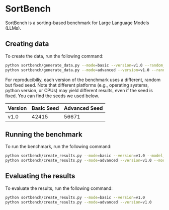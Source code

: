 # SortBench

SortBench is a sorting-based benchmark for Large Language Models (LLMs).

## Creating data

To create the data, run the following command:

```bash
python sortbench/generate_data.py --mode=basic --version=v1.0 --random_seed=42415
python sortbench/generate_data.py --mode=advanced --version=v1.0 --random_seed=56671
```

For reproducibiliy, each version of the benchmark uses a different, random but fixed seed. Note that different platforms (e.g., operating systems, python version, or CPUs) may yield different results, even if the seed is fixed. You can find the seeds we used below. 

| Version | Basic Seed | Advanced Seed |
| ------- | ---------- | ------------- |
| v1.0    | 42415      | 56671         |

## Running the benchmark

To run the benchmark, run the following command:

```bash
python sortbench/create_results.py --mode=basic --version=v1.0 --model_names gpt-4o gpt-4o-mini
python sortbench/create_results.py --mode=advanced --version=v1.0 --model_names gpt-4o gpt-4o-mini
```

## Evaluating the results

To evaluate the results, run the following command:

```bash
python sortbench/create_results.py --mode=basic --version=v1.0
python sortbench/create_results.py --mode=advanced --version=v1.0
```

